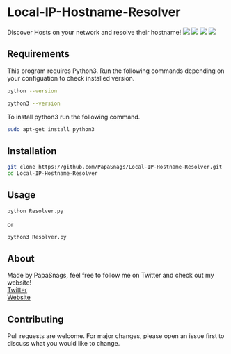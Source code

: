 # Local-IP-Hostname-Resolver
Discover Hosts on your network and resolve their hostname!
<img src="https://i.imgur.com/WpNA6cY.png"/>
<img src="https://i.imgur.com/6HQhCi0.png"/>
<img src="https://i.imgur.com/P0I2cew.png"/>
<img src="https://i.imgur.com/a31RsQl.png"/>
## Requirements 
This program requires Python3. Run the following commands depending on your configuation to check installed version.
```bash
python --version

python3 --version
```
To install python3 run the following command.
```bash
sudo apt-get install python3
```
## Installation
```bash
git clone https://github.com/PapaSnags/Local-IP-Hostname-Resolver.git
cd Local-IP-Hostname-Resolver
```
## Usage
```bash
python Resolver.py
```
or
``` bash
python3 Resolver.py
```

## About
Made by PapaSnags, feel free to follow me on Twitter and check out my website!
</br>
[Twitter](https://twitter.com/PapaSnags)
</br>
[Website](https://papa-snags.com)


## Contributing
Pull requests are welcome. For major changes, please open an issue first to discuss what you would like to change.
